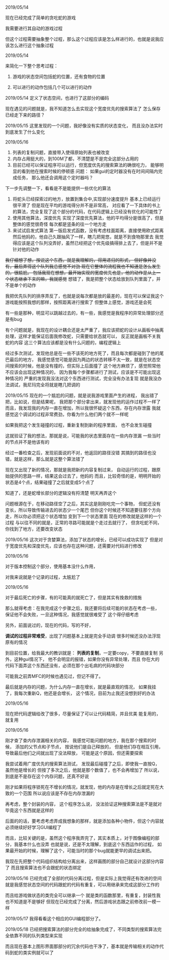 2019/05/14

现在已经完成了简单的贪吃蛇的游戏

我需要进行其自动的游戏过程

但这个过程需要抽象整个过程，那么这个过程应该是怎么样进行的，也就是说我应该怎么进行这个抽象过程

2019/05/14

来简化一下整个思考过程：

1. 游戏的状态空间包括蛇的位置，还有食物的位置

2. 可以进行的动作包括几个可以进行的动作


2019/05/14
定义了状态空间，也进行了这部分的编码

现在遇见的问题就是，我不知道怎么去实现这个宽度优先的搜索算法了
怎么保存已经走下来的路径？


2019/05/15
这里发现的一个问题，我好像没有实质的状态变化，
而且没办法实时到底发生了什么变化

2019/05/16
1. 列表的复制问题，直接带入使得原始列表也被改变
2. 内存占用挺大的，到100M了都，不清楚是不是完全这部分占用的
3. 目前已经可以保证程序可以运行，但宽度优先的搜索算法的确很吃力，
能够明显的看到他在搜索时候的停顿感
问题：
    如果gui的定时器没有在时间间隔内完成任务，
    那么他还会调用这个定时器吗？
   

下一步先调整一下，看看是不是能提供一些优化的算法

1. 将蛇头已经探索过的地方，放置到集合中,实现部分速度提升
基本上已经运行很平滑了
但是现在平均的游戏得分并不是非常高，
对应看了一下具体的书上的算法，完全复现了这个部分的代码，在代码逻辑上已经没有优化的可能性了
2. 使用其他算法，深度优先
实现了深度优先算法，他的平均得分是很高了，但是整体的感觉很奇怪
每次都是竖条的往一个地方走
3. 来试试启发式算法
第一版启发式函数，没有考虑柱面距离，直接使用欧式距离
然后他妈的，他自己久跟抽风了一样，瞎几把晃悠，就是不到食物那里去
我觉得应该是这个队列没弄好，虽然已经把这个优先级搞得排上去了，但是并不是针对他的动作

~~我仔细想了想，按说这个东西，就是我理解的，得用递归的形式，
但好像并没有，最后弄得这个队列我总感觉不对劲
现在它整体的流程我也不知道是怎么发生的，很尴尬。
包括我现在想想，最开始实现的宽度优先也是，他的动作是从上一个状态继承下来的嘛，我就感觉~~
想错了，我是把整个状态给放到队列里面了，并不是单个的动作

我把优先队列的排序弄反了，也就是说每次都是放的最差的，现在可以保证我这个游戏能按照我想的那样，按照距离进行搜索了
但整体上感觉，游戏还是会死

有一些是那种，明显可以跳越过去的，有一些，我感觉是我程序的异常处理部分还是有bug

有个问题就是，我现在的设计耦合还是太严重了，我应该把蛇的设计从画板中抽离处理，这样才能保证后面我修改蛇，只需要给状态就可以，
反正就是画板不关我蛇的内容
这三个算法应该都是没有什么问题的，编程逻辑上

经过多次测试，发现他总是在一些不该死的地方死了，而且每次都是碰到了他的尾巴最后的地方，
我感觉感觉可能是因为两边的状态转移不太一致，就是在状态空间搜索的时候，他是没有撞的，但实际上后面撞了
这个地方麻烦了，感觉照常他不应该会出现这种情况的，
因为我每个步骤都进行了测试，应该是不可能出现这种情况的
严重的发现我没法对这个东西进行测试，完全没有办法复现
就是我没办法调试，我尼玛完全将就是瞎几把调的

2019/05/15
现在的一个尴尬的问题，就是说我游戏里面产生的进程，
我出错了把，比如说，但是结果呢，
我把那个部分拿出来，就发现他的运作过程不一样了
而且，我发现我的内存一直在增加，所以我很怀疑这个东西，存在内存泄露
我就感觉这个调试的过程非常费劲，你看为什么他们两个就不一样呢

如果我把这个发生碰撞的过程，重新复制到新的程序里面，
也不会发生碰撞

这就验证了我的想法，那就是说，可能我的状态里面存在一些内存泄漏
一些当时的节点并不是他该有的

经过一番检查之后，发现前面说的不对，他返回的路径没错
其搞到的路径也没错，就是这样，那么就是这整个算法错了


现在又出现了新的情况，那就是我把新的内容复制过来，
自动运行的过程，跟原始提供的思路一样，结果这会过去了，他妈的
而且，比较奇怪的是，明明开始的状态是4个点，结果碰撞了之后就变成5个点了

知道了，还是蛇增长部分的逻辑没有捋清楚
明天再弄这个

问题根源在于，在移动路径空了之后，其实这是刚刚吃完一个事物，
但蛇还没有变长，所以导致传输进去的状态少一个尾巴
但你这个时候还不知道要往那个方向走，所以你必须把这个状态增加
变到下一个状态里面
现在的修改就是这样的一个过程
与以往不同的就是，正常的寻路可能就是个走过去就行了，
但贪吃蛇不同， 你找到了地方，还要改变状态

2019/05/16
这次对于贪婪算法，添加了状态的增长，已经可以成功实现了
但是对于宽度优先和深度优先，应该也存在这种问题，还需要对代码进行修改



2019/05/16

对于版本控制这个部分，使用基本没什么作用，

对我来说就是个记录的过程，太尴尬了

2019/05/16

对于最后死亡的步骤，有的可能真的就死亡了，但是其实有挽救的措施

那么就得考虑：在我完成这个步骤之后，我还要将后续可能的状态在考虑一些，
保证他不会失败，一旦这种情况，我感觉就很难受了
这个得仔细考虑

另外，前面说过的，现在的代码，写的不好，

**调试的过程非常难受**，出现了问题基本上就是完全手动调
很多时候还没办法浮现原有的情况

到目前位置，给我最大的教训就是：
**列表的复制**，一定要copy，不要直接复制
另外，这种gui情况下， 他不会明显的报错，如果你没有异常处理，而且
你在大的代码下面弄这个东西还没有，必须在那个出毛病的代码块部分

可能我之前弄MFC的时候也遇见过，但记不得了。

最后就是内存的问题，为什么内存一直在增长，就是最直观的情况，
如果我挂了，我每次重新Q，他还是会增长，
这个情况，目前为止我还没想到好的办法

2019/05/16

现在把代码逻辑给改了很多，尽量保证了可以让代码精简，并且优美
能复用的，就复用

2019/05/16

刚才查了查内存泄漏相关的内容，
我感觉可能问题的地方，我在那个搜索的时候，
添加的父节点和子节点，
按说他们是自己释放的，
但是他们存在相互引用，导致最后他们之间就出现了没法释放，
可能是这个原因，但还需要探索

我尝试着用广度优先的搜索算法测试，
发现最后碰撞了之后，即使我一直按Q，虽然他是增长的
但按了多次之后，他就是那个数值了，也不会再增加了
所以说，到底是不是存在这个内存问题，还真不好说

刚才如果将程序锁死在不增长的情况，就发现，他的内存是在增长之后就定死在大致的一个范围
所以说应该是不存在内存泄漏的

再考虑，整个封装的内容，
这个程序怎么说， 
没法验证这种搜索算法是不是就对
毕竟这个东西就是这样的

后面的的话，要考虑考虑弄成我想象的那样，就是添加各种小物件，但这个内容就必须继续好好学习GUI编程了

而且，比较关键的是，虽然这个程序我弄完了，其实本质上，对于图像编程的部分，我基本什么也没弄
也就是说，还是不太理解，到底这个东西运作的过程，
如果最开始的时候，理解了这个，可能当时的那个bug就能更早的调试出来把。

我现在先把整个代码组织结构给分离出来，这样画图的部分自己就设计这部分内容了
而且搜索算法也不会跟蛇的状态绑定


2019/05/16
已经完成了全部的代码分离过程，但是实际上我觉得还有改进的空间
就是我感觉状态空间的代码跟蛇的代码有重复，可以用继承来完成这部分工作的

而且给游戏做状态的类完全可以继承一个
就是类的函数那里，有重复，封装性我也不知道是不是够好
但现在已经完成了分离，然后游戏状态跟之前修改前一模一样


2019/05/17 
我得看看这个相应的GUI编程部分了。

2019/05/18
已经把搜索算法的部分完全的给抽象完成了，不同类型的搜索算法完全依靠不同的队列类型来实现

而且现在基本上图形界面那部分的冗余代码也干净了，基本就是传输相关的动作代码到蛇的类实例就可以了
